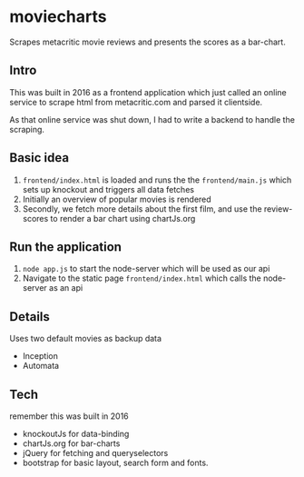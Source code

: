 # moviecharts

Scrapes metacritic movie reviews and presents the scores as a bar-chart.

## Intro

This was built in 2016 as a frontend application which just called an online service to scrape html from metacritic.com and parsed it clientside.

As that online service was shut down, I had to write a backend to handle the scraping.

## Basic idea

1. `frontend/index.html` is loaded and runs the the  `frontend/main.js` which sets up knockout and triggers all data fetches
2. Initially an overview of popular movies is rendered
3. Secondly, we fetch more details about the first film, and use the review-scores to render a bar chart using chartJs.org


## Run the application

1. `node app.js` to start the node-server which will be used as our api
2. Navigate to the static page `frontend/index.html` which calls the node-server as an api


## Details

Uses two default movies as backup data
* Inception 
* Automata


## Tech

remember this was built in 2016

* knockoutJs for data-binding
* chartJs.org for bar-charts
* jQuery for fetching and queryselectors
* bootstrap for basic layout, search form and fonts.